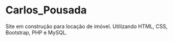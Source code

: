 # Carlos_Pousada

Site em construção para locação de imóvel.
Utilizando HTML, CSS, Bootstrap, PHP e MySQL.
